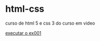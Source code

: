 # html-css
 curso de html 5 e css 3 do curso em video

 <a href="https://flavio721.github.io/html-css/exercicios/ex001/"> executar o ex001 </a>